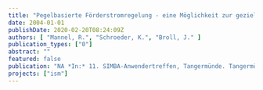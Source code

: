 ```yaml
---
title: "Pegelbasierte Förderstromregelung - eine Möglichkeit zur gezielten Bewirtschaftung des Kanals"
date: 2004-01-01
publishDate: 2020-02-20T08:24:09Z
authors: [ "Mannel, R.", "Schroeder, K.", "Broll, J." ]
publication_types: ["0"]
abstract: ""
featured: false
publication: "NA *In:* 11. SIMBA-Anwendertreffen, Tangermünde. Tangermünde. 4. - 5.5.2004"
projects: ["ism"]
---
```


